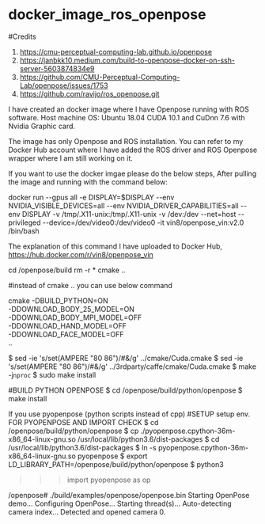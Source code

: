 # docker_image_ros_openpose

#Credits
1. https://cmu-perceptual-computing-lab.github.io/openpose
2. https://janbkk10.medium.com/build-to-openpose-docker-on-ssh-server-5603874834e9
3. https://github.com/CMU-Perceptual-Computing-Lab/openpose/issues/1753
4. https://github.com/ravijo/ros_openpose.git

I have created an docker image where I have Openpose running with ROS software.
Host machine OS: Ubuntu 18.04 CUDA 10.1 and CuDnn 7.6 with Nvidia Graphic card.

The image has only Openpose and ROS installation. You can refer to my Docker Hub account where I have added the ROS driver and ROS Openpose wrapper where I am still working on it.


If you want to use the docker imgae please do the below steps,
After pulling the image and running with the command below:

docker run --gpus all -e DISPLAY=$DISPLAY --env NVIDIA_VISIBLE_DEVICES=all --env NVIDIA_DRIVER_CAPABILITIES=all --env DISPLAY -v /tmp/.X11-unix:/tmp/.X11-unix -v /dev:/dev --net=host --privileged --device=/dev/video0:/dev/video0 -it vin8/openpose_vin:v2.0 /bin/bash

The explanation of this command I have uploaded to Docker Hub,
https://hub.docker.com/r/vin8/openpose_vin

cd /openpose/build
rm -r *
cmake ..

#instead of cmake .. you can use below command

cmake -DBUILD_PYTHON=ON \
	  -DDOWNLOAD_BODY_25_MODEL=ON \
          -DDOWNLOAD_BODY_MPI_MODEL=OFF \
          -DDOWNLOAD_HAND_MODEL=OFF \
          -DDOWNLOAD_FACE_MODEL=OFF \
	  .. 
	  

$ sed -ie 's/set(AMPERE "80 86")/#&/g' ../cmake/Cuda.cmake
$ sed -ie 's/set(AMPERE "80 86")/#&/g' ../3rdparty/caffe/cmake/Cuda.cmake
$ make -j`nproc`
$ sudo make install

#BUILD PYTHON OPENPOSE
$ cd /openpose/build/python/openpose
$ make install

If you use pyopenpose (python scripts instead of cpp)
#SETUP setup env. FOR PYOPENPOSE AND IMPORT CHECK
$ cd /openpose/build/python/openpose
$ cp ./pyopenpose.cpython-36m-x86_64-linux-gnu.so /usr/local/lib/python3.6/dist-packages
$ cd /usr/local/lib/python3.6/dist-packages
$ ln -s pyopenpose.cpython-36m-x86_64-linux-gnu.so pyopenpose
$ export LD_LIBRARY_PATH=/openpose/build/python/openpose
$ python3
>>> import pyopenpose as op


/openpose# ./build/examples/openpose/openpose.bin
Starting OpenPose demo...
Configuring OpenPose...
Starting thread(s)...
Auto-detecting camera index... Detected and opened camera 0.

